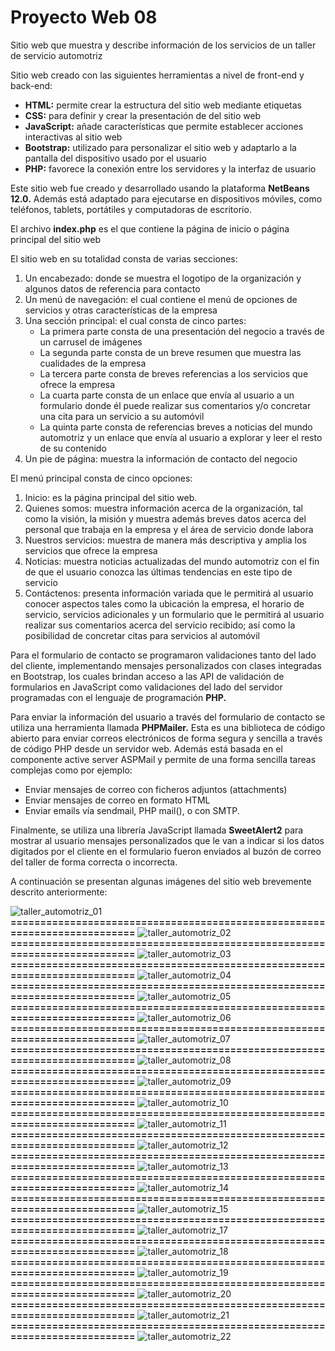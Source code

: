 # Proyecto Web 08
Sitio web que muestra y describe información de los servicios de un taller de servicio automotriz

Sitio web creado con las siguientes herramientas a nivel de front-end y back-end:

- **HTML:**	permite crear la estructura del sitio web mediante etiquetas
- **CSS:**	para definir y crear la presentación de del sitio web
- **JavaScript:**	añade características que permite establecer acciones interactivas al sitio web
- **Bootstrap:** utilizado para personalizar el sitio web y adaptarlo a la pantalla del dispositivo usado por el usuario
- **PHP:** favorece la conexión entre los servidores y la interfaz de usuario

Este sitio web fue creado y desarrollado usando la plataforma **NetBeans 12.0.** Además está adaptado para ejecutarse en dispositivos móviles, como teléfonos, tablets, portátiles y computadoras de escritorio.

El archivo **index.php** es el que contiene la página de inicio o página principal del sitio web

El sitio web en su totalidad consta de varias secciones: 
1.	Un encabezado: donde se muestra el logotipo de la organización y algunos datos de referencia para contacto
2.	Un menú de navegación: el cual contiene el menú de opciones de servicios y otras características de la empresa
3.	Una sección principal: el cual consta de cinco partes:
    - La primera parte consta de una presentación del negocio a través de un carrusel de imágenes
    - La segunda parte consta de un breve resumen que muestra las cualidades de la empresa
    - La tercera parte consta de breves referencias a los servicios que ofrece la empresa
    - La cuarta parte consta de un enlace que envía al usuario a un formulario donde él puede realizar sus comentarios y/o concretar una cita para un servicio a su automóvil
    - La quinta parte consta de referencias breves a noticias del mundo automotriz y un enlace que envía al usuario a explorar y leer el resto de su contenido
4.	Un pie de página: muestra la información de contacto del negocio

El menú principal consta de cinco opciones:

1.	Inicio: es la página principal del sitio web.
2.	Quienes somos: muestra información acerca de la organización, tal como la visión, la misión y muestra además breves datos acerca del personal que trabaja en la empresa y el área de servicio donde labora
3.	Nuestros servicios: muestra de manera más descriptiva y amplia los servicios que ofrece la empresa
4.	Noticias: muestra noticias actualizadas del mundo automotriz con el fin de que el usuario conozca las últimas tendencias en este tipo de servicio
5.	Contáctenos: presenta información variada que le permitirá al usuario conocer aspectos tales como la ubicación la empresa, el horario de servicio, servicios adicionales y un formulario que le permitirá al usuario realizar sus comentarios acerca del servicio recibido; así como la posibilidad de concretar citas para servicios al automóvil

Para el formulario de contacto se programaron validaciones tanto del lado del cliente, implementando mensajes personalizados con clases integradas en Bootstrap, los cuales brindan acceso a las API de validación de formularios en JavaScript como validaciones del lado del servidor programadas con el lenguaje de programación **PHP.**

Para enviar la información del usuario a través del formulario de contacto se utiliza una herramienta  llamada **PHPMailer.** Esta es una biblioteca de código abierto para enviar correos electrónicos de forma segura y sencilla a través de código PHP desde un servidor web. Además está basada en el componente active server ASPMail y permite de una forma sencilla tareas complejas como por ejemplo:
- Enviar mensajes de correo con ficheros adjuntos (attachments) 
- Enviar mensajes de correo en formato HTML 
- Enviar emails vía sendmail, PHP mail(), o con SMTP.

Finalmente, se utiliza una librería JavaScript llamada **SweetAlert2** para mostrar al usuario mensajes personalizados que le van a indicar si los datos digitados por el cliente en el formulario fueron enviados al buzón de correo del taller de forma  correcta o incorrecta.

A continuación se presentan algunas imágenes del sitio web brevemente descrito anteriormente:

![taller_automotriz_01](https://github.com/misproyectosweb/proyecto-web-08/assets/98922137/4af0fc45-0e87-4938-aa0e-8ffe0c56cd08)
**==========================================================================**
![taller_automotriz_02](https://github.com/misproyectosweb/proyecto-web-08/assets/98922137/2871c4c6-809a-44b3-95e1-7a597d310c5f)
**==========================================================================**
![taller_automotriz_03](https://github.com/misproyectosweb/proyecto-web-08/assets/98922137/8ad95828-9db4-4170-af21-4ff19b9cc2fb)
**==========================================================================**
![taller_automotriz_04](https://github.com/misproyectosweb/proyecto-web-08/assets/98922137/e2c25ac0-9ff2-48b7-ba58-b62a97019091)
**==========================================================================**
![taller_automotriz_05](https://github.com/misproyectosweb/proyecto-web-08/assets/98922137/8602be6e-d7fe-453b-91ae-6b5f67089b18)
**==========================================================================**
![taller_automotriz_06](https://github.com/misproyectosweb/proyecto-web-08/assets/98922137/958246b0-c6aa-484b-8587-a8ce48021d1b)
**==========================================================================**
![taller_automotriz_07](https://github.com/misproyectosweb/proyecto-web-08/assets/98922137/9330dd2c-e35e-486a-8d2d-94c212408f42)
**==========================================================================**
![taller_automotriz_08](https://github.com/misproyectosweb/proyecto-web-08/assets/98922137/092493db-a900-4825-ba66-84f6e5425b2a)
**==========================================================================**
![taller_automotriz_09](https://github.com/misproyectosweb/proyecto-web-08/assets/98922137/4a748f23-c623-451f-81bc-38adca91d899)
**==========================================================================**
![taller_automotriz_10](https://github.com/misproyectosweb/proyecto-web-08/assets/98922137/16f67161-6830-45d0-9f0b-ccb5a5b29c50)
**==========================================================================**
![taller_automotriz_11](https://github.com/misproyectosweb/proyecto-web-08/assets/98922137/140b1ab2-4bf6-4d04-8e4a-c46e61e64b7a)
**==========================================================================**
![taller_automotriz_12](https://github.com/misproyectosweb/proyecto-web-08/assets/98922137/ea2694b6-ac2d-4435-b8e0-ecf0d13ada6f)
**==========================================================================**
![taller_automotriz_13](https://github.com/misproyectosweb/proyecto-web-08/assets/98922137/4d618e7e-f28b-4c8c-b6fe-4520b873ce24)
**==========================================================================**
![taller_automotriz_14](https://github.com/misproyectosweb/proyecto-web-08/assets/98922137/a1349651-1dee-421a-a5c9-e0c68dbd96af)
**==========================================================================**
![taller_automotriz_15](https://github.com/misproyectosweb/proyecto-web-08/assets/98922137/2f31c22d-4daf-483d-86e9-1f537e53588f)
**==========================================================================**
![taller_automotriz_17](https://github.com/misproyectosweb/proyecto-web-08/assets/98922137/b67b46fb-4686-4661-a0d4-b1dc860043a1)
**==========================================================================**
![taller_automotriz_18](https://github.com/misproyectosweb/proyecto-web-08/assets/98922137/dc0c1ddb-5f19-4695-969e-142e20c1df2e)
**==========================================================================**
![taller_automotriz_19](https://github.com/misproyectosweb/proyecto-web-08/assets/98922137/3d4e62cd-886a-43af-96f3-5b6660137c61)
**==========================================================================**
![taller_automotriz_20](https://github.com/misproyectosweb/proyecto-web-08/assets/98922137/d15f0935-0dbf-429d-8b6f-6909c6ea8e31)
**==========================================================================**
![taller_automotriz_21](https://github.com/misproyectosweb/proyecto-web-08/assets/98922137/e24a06fd-7df0-492e-8410-3caabd785a8b)
**==========================================================================**
![taller_automotriz_22](https://github.com/misproyectosweb/proyecto-web-08/assets/98922137/79a7fd22-40fe-4a69-8498-4fb5c3bef250)
